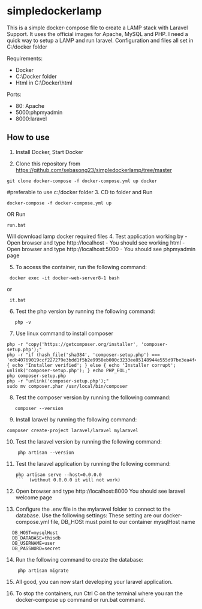 # simpledockerlamp

This is a simple docker-compose file to create a LAMP stack with Laravel Support. It uses the official images for Apache, MySQL and PHP.
I need a quick way to setup a LAMP and run laravel.
Configuration and files all set in C:/docker folder

Requirements:
- Docker
- C:\Docker folder
- Html in C:\Docker\html

Ports:
- 80: Apache
- 5000:phpmyadmin
- 8000:laravel
  


## How to use
1. Install Docker, Start Docker

2. Clone this repository from https://github.com/sebasong23/simpledockerlamp/tree/master
```
git clone docker-compose -f docker-compose.yml up docker   
```
#preferable to use c:/docker folder
3. CD to folder and 
 Run 
 ```
 docker-compose -f docker-compose.yml up
 ```
 OR 
 Run 
 ```
 run.bat
 ```

 Will download lamp docker required files
4. Test application working by 
    - Open browser and type http://localhost
    - You should see working html
    - Open browser and type http://localhost:5000
    - You should see phpmyadmin page

5. To access the container, run the following command:
  ```
   docker exec -it docker-web-server8-1 bash 
  ```
   or 
  ```
   it.bat
  ```

6. Test the php version by running the following command:
```
   php -v
```

7. Use linux command to install composer
```
php -r "copy('https://getcomposer.org/installer', 'composer-setup.php');"
php -r "if (hash_file('sha384', 'composer-setup.php') === 'edb40769019ccf227279e3bdd1f5b2e9950eb000c3233ee85148944e555d97be3ea4f40c3c2fe73b22f875385f6a5155') { echo 'Installer verified'; } else { echo 'Installer corrupt'; unlink('composer-setup.php'); } echo PHP_EOL;"
php composer-setup.php
php -r "unlink('composer-setup.php');"
sudo mv composer.phar /usr/local/bin/composer
```

8. Test the composer version by running the following command:
```
   composer --version
```

9. Install laravel by running the following command:

```
composer create-project laravel/laravel mylaravel
```

10. Test the laravel version by running the following command:
```
    php artisan --version
```

11. Test the laravel application by running the following command:
    ```
    php artisan serve --host=0.0.0.0
    ```  (without 0.0.0.0 it will not work)

12. Open browser and type http://localhost:8000
    You should see laravel welcome page

13. Configure the .env file in the mylaravel folder to connect to the database. Use the following settings: 
    These setting are our docker-compose.yml file, DB_HOSt must point to our container mysqlHost name
  ```
    DB_HOST=mysqlHost
    DB_DATABASE=thisdb
    DB_USERNAME=user
    DB_PASSWORD=secret
  ```

14. Run the following command to create the database:
```
    php artisan migrate
```

15. All good, you can now start developing your laravel application.

16. To stop the containers, run Ctrl C on the terminal where you ran the docker-compose up command or run.bat command.